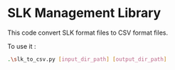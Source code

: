 # SLK Management Library

This code convert SLK format files to CSV format files.

To use it : 
```Bash
.\slk_to_csv.py [input_dir_path] [output_dir_path]
